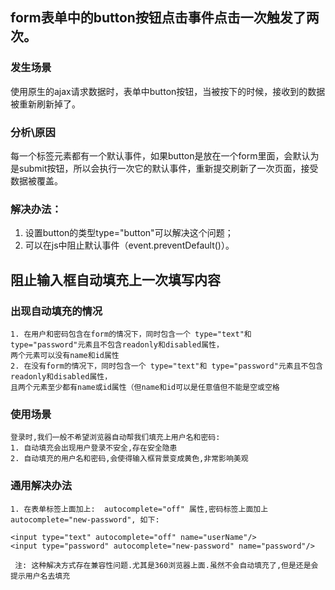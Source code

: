 
## form表单中的button按钮点击事件点击一次触发了两次。
### 发生场景

使用原生的ajax请求数据时，表单中button按钮，当被按下的时候，接收到的数据被重新刷新掉了。

### 分析\原因
每一个标签元素都有一个默认事件，如果button是放在一个form里面，会默认为是submit按钮，所以会执行一次它的默认事件，重新提交刷新了一次页面，接受数据被覆盖。

### 解决办法：
1. 设置button的类型type="button"可以解决这个问题；
2. 可以在js中阻止默认事件（event.preventDefault()）。

## 阻止输入框自动填充上一次填写内容

### 出现自动填充的情况
```
1. 在用户和密码包含在form的情况下，同时包含一个 type="text"和 type="password"元素且不包含readonly和disabled属性，
两个元素可以没有name和id属性
2. 在没有form的情况下，同时包含一个 type="text"和 type="password"元素且不包含readonly和disabled属性，
且两个元素至少都有name或id属性（但name和id可以是任意值但不能是空或空格
```
### 使用场景
```
登录时,我们一般不希望浏览器自动帮我们填充上用户名和密码:
1. 自动填充会出现用户登录不安全,存在安全隐患
2. 自动填充的用户名和密码,会使得输入框背景变成黄色,非常影响美观
```

### 通用解决办法
```
1. 在表单标签上面加上:  autocomplete="off" 属性,密码标签上面加上 autocomplete="new-password", 如下:

<input type="text" autocomplete="off" name="userName"/>
<input type="password" autocomplete="new-password" name="password"/>

 注: 这种解决方式存在兼容性问题.尤其是360浏览器上面.虽然不会自动填充了,但是还是会提示用户名去填充
```





